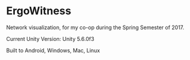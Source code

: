 # ErgoWitness
Network visualization, for my co-op during the Spring Semester of 2017. 

Current Unity Version: Unity 5.6.0f3

Built to Android, Windows, Mac, Linux
